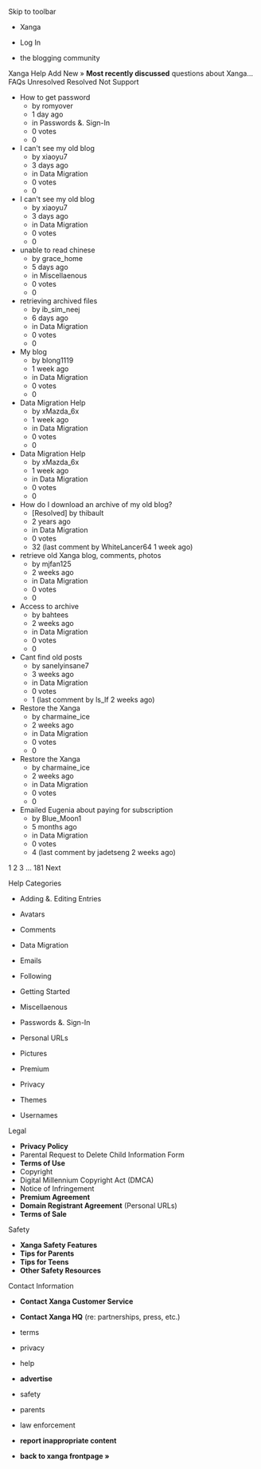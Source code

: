Skip to toolbar

*   Xanga

*   Log In

*   the blogging community

Xanga Help Add New » **Most recently discussed** questions about Xanga… FAQs Unresolved Resolved Not Support

*   How to get password
    *   by romyover
    *   1 day ago
    *   in Passwords &. Sign-In
    *   0 votes
    *   0
*   I can't see my old blog
    *   by xiaoyu7
    *   3 days ago
    *   in Data Migration
    *   0 votes
    *   0
*   I can't see my old blog
    *   by xiaoyu7
    *   3 days ago
    *   in Data Migration
    *   0 votes
    *   0
*   unable to read chinese
    *   by grace\_home
    *   5 days ago
    *   in Miscellaenous
    *   0 votes
    *   0
*   retrieving archived files
    *   by ib\_sim\_neej
    *   6 days ago
    *   in Data Migration
    *   0 votes
    *   0
*   My blog
    *   by blong1119
    *   1 week ago
    *   in Data Migration
    *   0 votes
    *   0
*   Data Migration Help
    *   by xMazda\_6x
    *   1 week ago
    *   in Data Migration
    *   0 votes
    *   0
*   Data Migration Help
    *   by xMazda\_6x
    *   1 week ago
    *   in Data Migration
    *   0 votes
    *   0
*   How do I download an archive of my old blog?
    *   \[Resolved\] by thibault
    *   2 years ago
    *   in Data Migration
    *   0 votes
    *   32 (last comment by WhiteLancer64 1 week ago)
*   retrieve old Xanga blog, comments, photos
    *   by mjfan125
    *   2 weeks ago
    *   in Data Migration
    *   0 votes
    *   0
*   Access to archive
    *   by bahtees
    *   2 weeks ago
    *   in Data Migration
    *   0 votes
    *   0
*   Cant find old posts
    *   by sanelyinsane7
    *   3 weeks ago
    *   in Data Migration
    *   0 votes
    *   1 (last comment by ls\_lf 2 weeks ago)
*   Restore the Xanga
    *   by charmaine\_ice
    *   2 weeks ago
    *   in Data Migration
    *   0 votes
    *   0
*   Restore the Xanga
    *   by charmaine\_ice
    *   2 weeks ago
    *   in Data Migration
    *   0 votes
    *   0
*   Emailed Eugenia about paying for subscription
    *   by Blue\_Moon1
    *   5 months ago
    *   in Data Migration
    *   0 votes
    *   4 (last comment by jadetseng 2 weeks ago)

1 2 3 ... 181 Next

Help Categories

*   Adding &. Editing Entries
*   Avatars
*   Comments
*   Data Migration
*   Emails
*   Following
*   Getting Started
*   Miscellaenous

*   Passwords &. Sign-In
*   Personal URLs
*   Pictures
*   Premium
*   Privacy
*   Themes
*   Usernames

Legal

*   **Privacy Policy**
*   Parental Request to Delete Child Information Form
*   **Terms of Use**
*   Copyright
*   Digital Millennium Copyright Act (DMCA)
*   Notice of Infringement
*   **Premium Agreement**
*   **Domain Registrant Agreement** (Personal URLs)
*   **Terms of Sale**

Safety

*   **Xanga Safety Features**
*   **Tips for Parents**
*   **Tips for Teens**
*   **Other Safety Resources**

Contact Information

*   **Contact Xanga Customer Service**
*   **Contact Xanga HQ** (re: partnerships, press, etc.)

*   terms
*   privacy
*   help
*   **advertise**

*   safety
*   parents
*   law enforcement
*   **report inappropriate content**

*   **back to xanga frontpage »**